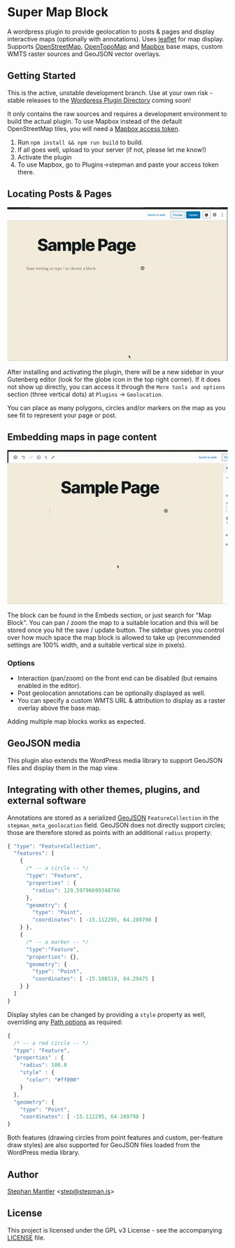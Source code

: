 # Super Map Block
A wordpress plugin to provide geolocation to posts &amp; pages and display interactive maps (optionally with annotations). Uses [leaflet](https://leafletjs.com) for map display. Supports [OpenStreetMap](http://openstreetmap.org), [OpenTopoMap](http://opentopomap.org) and [Mapbox](https://www.mapbox.com) base maps, custom WMTS raster sources and GeoJSON vector overlays.

## Getting Started

This is the active, unstable development branch. Use at your own risk - stable releases to the [Wordpress Plugin Directory](https://wordpress.org/plugins/) coming soon!

It only contains the raw sources and requires a development environment to build the actual plugin. To use Mapbox instead of the default OpenStreetMap tiles, you will need a [Mapbox access token](https://docs.mapbox.com/help/how-mapbox-works/access-tokens/).

1. Run `npm install && npm run build` to build.
1. If all goes well, upload to your server (if not, please let me know!)
1. Activate the plugin
1. To use Mapbox, go to Plugins->stepman and paste your access token there.

## Locating Posts & Pages

![](assets/screenshot-2.gif)

After installing and activating the plugin, there will be a new sidebar in your Gutenberg editor (look for the globe icon in the top right corner). If it does not show up directly, you can access it through the `More tools and options` section (three vertical dots) at `Plugins` -> `Geolocation`.

You can place as many polygons, circles and/or markers on the map as you see fit to represent your page or post.

## Embedding maps in page content

![](assets/screenshot-1.gif)

The block can be found in the Embeds section, or just search for "Map Block". You can pan / zoom the map to a suitable location and this will be stored once you hit the save / update button. The sidebar gives you control over how much space the map block is allowed to take up (recommended settings are 100% width, and a suitable vertical size in pixels).

### Options
* Interaction (pan/zoom) on the front end can be disabled (but remains enabled in the editor).
* Post geolocation annotations can be optionally displayed as well.
* You can specify a custom WMTS URL & attribution to display as a raster overlay above the base map.

Adding multiple map blocks works as expected.

## GeoJSON media

This plugin also extends the WordPress media library to support GeoJSON files and display them in the map view.

## Integrating with other themes, plugins, and external software

Annotations are stored as a serialized [GeoJSON](https://geojson.org) `FeatureCollection` in the `stepman_meta_geolocation` field. GeoJSON does not directly support circles; those are therefore stored as points with an additional `radius` property:

```javascript
{ "type": "FeatureCollection",
  "features": [
    {
      /* -- a circle -- */
      "type": "Feature",   
      "properties" : {
        "radius": 129.59796699348766
      },
      "geometry": {
        "type": "Point",
        "coordinates": [ -15.112295, 64.289798 ]
    } },
    {
      /* -- a marker -- */
      "type":"Feature",
      "properties": {},
      "geometry": {
        "type": "Point",
        "coordinates": [ -15.108519, 64.29475 ]
    } }
  ]
}
```

Display styles can be changed by providing a `style` property as well, overriding any [Path options](https://leafletjs.com/reference-1.6.0.html#path-option) as required:

```javascript
{
  /* -- a red circle -- */
  "type": "Feature",   
  "properties" : {
    "radius": 100.0
    "style" : {
      "color": "#ff000"
    }
  },
  "geometry": {
    "type": "Point",
    "coordinates": [ -15.112295, 64.289798 ]
}
```

Both features (drawing circles from point features and custom, per-feature draw styles) are also supported for GeoJSON files loaded from the WordPress media library.

## Author

[Stephan Mantler](http://www.stephanmantler.com/)
<[step@stepman.is](mailto:step@stepman.is)>

## License

This project is licensed under the GPL v3 License - see the accompanying [LICENSE](LICENSE) file.
